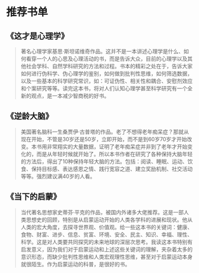 # 推荐书单

## 《这才是心理学》

> 著名心理学家基思·斯坦诺维奇作品。这并不是一本讲述心理学是什么、如何看穿一个人的心思及心理活动的书，而是告诉大众，目前的心理学以及其他社会学科、自然学科研究的方法和过程。书本的精彩之处在于，告诉大家如何进行伪科学、伪心理学的鉴别，如何做到批判性思维，如何筛选数据，以及一些基本的科学研究常识，如：可证伪性、相关性和耦合、安慰剂效应和个案研究等等。读完这本书，将对人们认知心理学甚至科学研究有一个全新的观点，是一本减少智商税的好书。

## 《逆龄大脑》
> 美国著名脑科一生桑贾伊·古普塔的作品。老了不想得老年痴呆症？那就从现在开始，不管是30岁还是50岁，立即开始，而不是到60岁70岁才开始改变。本书用非常翔实的大量数据，证明了老年痴呆症并非到了老年才开始变化的，而是从年轻时候就开始了。所以本书作者在研究了各种保持大脑年轻的方法后，得出了10种保持年轻大脑的方法。包括：阅读、睡眠、运动、饮食、保持目标感、表达感恩之情、践行宽容之道、建立奖励机制、社交活动等等。强烈建议满40岁的人看。

## 《当下的启蒙》
> 当代著名思想家史蒂芬·平克的作品，被国内外诸多大佬推荐。这是一部人类思想史的回顾，特别是从启蒙运动开始的人类各学科的进展和现状。他从人类的宏大角度，去探寻世界观、价值观。给一些这本书的关键词：健康、食物、财富、进步、信息、贫富、环境、安全、民主、知识、幸福、理性、科学。这是对人类要共同探究的未来地球的深层次思考。我读这本书特别有启发意义，因为我们对于启蒙运动和上述这些关键词的理解，夹杂着太多的意识形态，而缺少批判性思维和人类宏观理性思维，甚至对于启蒙运动本身就很陌生。作为启蒙运动的科普，是很好的书。
